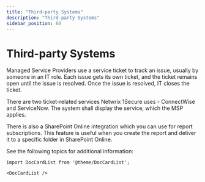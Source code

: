 ```yaml
---
title: "Third-party Systems"
description: "Third-party Systems"
sidebar_position: 60
---
```


# Third-party Systems

Managed Service Providers use a service ticket to track an issue, usually by someone in an IT role.
Each issue gets its own ticket, and the ticket remains open until the issue is resolved. Once the
issue is resolved, IT closes the ticket.

There are two ticket-related services Netwrix 1Secure uses - ConnectWise and ServiceNow. The system
shall display the service, which the MSP applies.

There is also a SharePoint Online integration which you can use for report subscriptions. This
feature is useful when you create the report and deliver it to a specific folder in SharePoint
Online.

See the following topics for additional information:

```mdx-code-block
import DocCardList from '@theme/DocCardList';

<DocCardList />
```